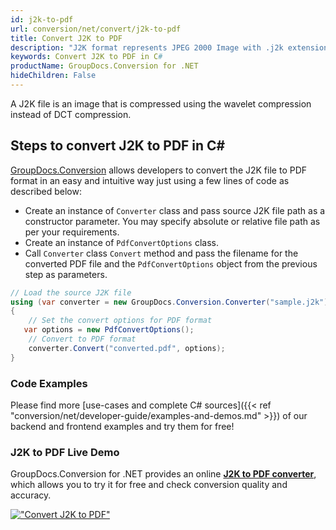 ```yaml
---
id: j2k-to-pdf
url: conversion/net/convert/j2k-to-pdf
title: Convert J2K to PDF
description: "J2K format represents JPEG 2000 Image with .j2k extension. Learn how to convert J2K to PDF file programmatically in C# language using GroupDocs.Conversion for .NET library."
keywords: Convert J2K to PDF in C#
productName: GroupDocs.Conversion for .NET
hideChildren: False
---
```


A J2K file is an image that is compressed using the wavelet compression instead of DCT compression.

## Steps to convert J2K to PDF in C#

[GroupDocs.Conversion](https://products.groupdocs.com/conversion/net) allows developers to convert the J2K file to PDF format in an easy and intuitive way just using a few lines of code as described below:

* Create an instance of `Converter` class and pass source J2K file path as a constructor parameter. You may specify absolute or relative file path as per your requirements. 
* Create an instance of `PdfConvertOptions` class.
* Call `Converter` class `Convert` method and pass the filename for the converted PDF file and the `PdfConvertOptions` object from the previous step as parameters.

```csharp
// Load the source J2K file
using (var converter = new GroupDocs.Conversion.Converter("sample.j2k"))
{
    // Set the convert options for PDF format
   var options = new PdfConvertOptions();
    // Convert to PDF format
    converter.Convert("converted.pdf", options);
}
```

### Code Examples

Please find more [use-cases and complete C# sources]({{< ref "conversion/net/developer-guide/examples-and-demos.md" >}}) of our backend and frontend examples and try them for free!

### J2K to PDF Live Demo

GroupDocs.Conversion for .NET provides an online [**J2K to PDF converter**](https://products.groupdocs.app/conversion/j2k-to-pdf), which allows you to try it for free and check conversion quality and accuracy.

[!["Convert J2K to PDF"](conversion/net/images/convert-to-pdf/convert-j2k-to-pdf.png)](https://products.groupdocs.app/conversion/j2k-to-pdf)